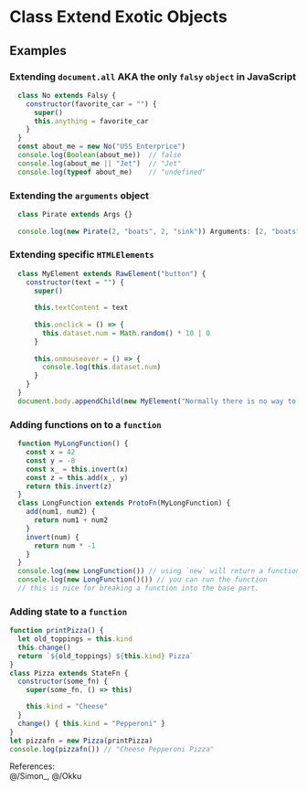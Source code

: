 # Class Extend Exotic Objects

## Examples
### Extending `document.all` AKA the only `falsy` `object` in JavaScript
```js
  class No extends Falsy {
    constructor(favorite_car = "") {
      super()
      this.anything = favorite_car
    }
  }
  const about_me = new No("USS Enterprice")
  console.log(Boolean(about_me))  // false
  console.log(about_me || "Jet")  // "Jet"
  console.log(typeof about_me)    // "undefined"
```
### Extending the `arguments` object
```js
  class Pirate extends Args {}
  
  console.log(new Pirate(2, "boats", 2, "sink")) Arguments: [2, "boats", 2, "sink", callee: Function]
```
### Extending specific `HTMLElements`
```js
  class MyElement extends RawElement("button") {
    constructor(text = "") {
      super()
      
      this.textContent = text
      
      this.onclick = () => {
        this.dataset.num = Math.random() * 10 | 0
      }
      
      this.onmouseover = () => {
        console.log(this.dataset.num)
      }
    }
  }
  document.body.appendChild(new MyElement("Normally there is no way to create elements using `new`"))
```
### Adding functions on to a `function`
```js
  function MyLongFunction() {
    const x = 42
    const y = -8
    const x_ = this.invert(x)
    const z = this.add(x_, y)
    return this.invert(z)
  }
  class LongFunction extends ProtoFn(MyLongFunction) {
    add(num1, num2) {
      return num1 + num2
    }
    invert(num) {
      return num * -1
    }
  }
  console.log(new LongFunction()) // using `new` will return a function!
  console.log(new LongFunction()()) // you can run the function
  // this is nice for breaking a function into the base part.
```
  
### Adding state to a `function`
```js
function printPizza() {
  let old_toppings = this.kind
  this.change()
  return `${old_toppings} ${this.kind} Pizza`
}
class Pizza extends StateFn {
  constructor(some_fn) {
    super(some_fn, () => this)

    this.kind = "Cheese"
  }
  change() { this.kind = "Pepperoni" }
}
let pizzafn = new Pizza(printPizza)
console.log(pizzafn()) // "Cheese Pepperoni Pizza"
```

References:  
@/Simon_, @/Okku
